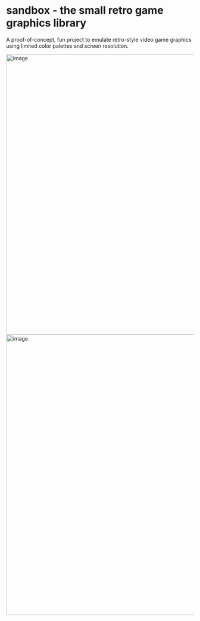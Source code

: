 # sandbox - the small retro game graphics library

A proof-of-concept, fun project to emulate retro-style video game graphics using limited color palettes and screen resolution.

<img width="752" alt="image" src="https://github.com/mauriciotedeschi/Sandbox/assets/63406974/8fbcc09d-7daa-40e8-a03d-2165a66659b6">

<img width="752" alt="image" src="https://github.com/mauriciotedeschi/sandbox/assets/63406974/1eef279a-bb62-43c2-91ae-f6310021f9cb">

